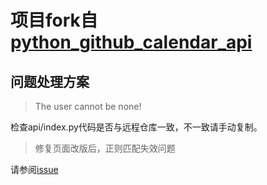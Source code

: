 # 项目fork自[python_github_calendar_api](https://github.com/Zfour/python_github_calendar_api/)
## 问题处理方案
> The user cannot be none!

检查api/index.py代码是否与远程仓库一致，不一致请手动复制。

> 修复页面改版后，正则匹配失效问题

请参阅[issue](https://github.com/Zfour/python_github_calendar_api/pull/5)
